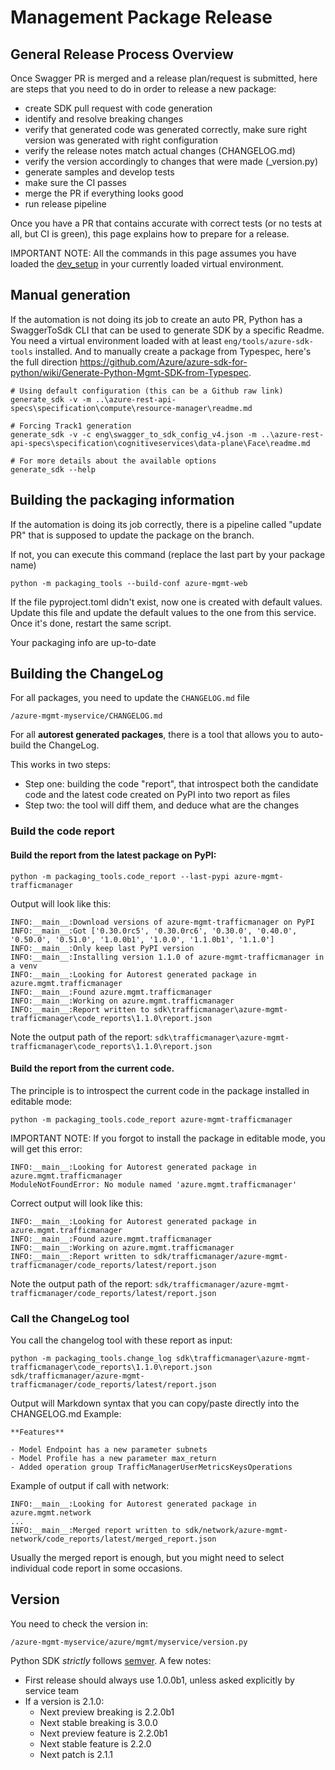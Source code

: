 # Management Package Release

## General Release Process Overview

Once Swagger PR is merged and a release plan/request is submitted, here are steps that you need to do in order to release a new package:

- create SDK pull request with code generation
- identify and resolve breaking changes
- verify that generated code was generated correctly, make sure right version was generated with right configuration
- verify the release notes match actual changes (CHANGELOG.md)
- verify the version accordingly to changes that were made (_version.py)
- generate samples and develop tests
- make sure the CI passes
- merge the PR if everything looks good
- run release pipeline

Once you have a PR that contains accurate with correct tests (or no tests at all, but CI is green), this page explains how to prepare for a release.

IMPORTANT NOTE: All the commands in this page assumes you have loaded the [dev_setup](https://github.com/Azure/azure-sdk-for-python/blob/main/doc/dev/dev_setup.md) in your currently loaded virtual environment.

## Manual generation

If the automation is not doing its job to create an auto PR, Python has a SwaggerToSdk CLI that can be used to generate SDK by a specific Readme. You need
a virtual environment loaded with at least `eng/tools/azure-sdk-tools` installed. And to manually create a package from Typespec, here's the full direction https://github.com/Azure/azure-sdk-for-python/wiki/Generate-Python-Mgmt-SDK-from-Typespec.

```shell
# Using default configuration (this can be a Github raw link)
generate_sdk -v -m ..\azure-rest-api-specs\specification\compute\resource-manager\readme.md

# Forcing Track1 generation
generate_sdk -v -c eng\swagger_to_sdk_config_v4.json -m ..\azure-rest-api-specs\specification\cognitiveservices\data-plane\Face\readme.md

# For more details about the available options
generate_sdk --help
```

## Building the packaging information

If the automation is doing its job correctly, there is a pipeline called "update PR" that is supposed to update the package on the branch.

If not, you can execute this command (replace the last part by your package name)
```shell
python -m packaging_tools --build-conf azure-mgmt-web
```

If the file pyproject.toml didn't exist, now one is created with default values. Update this file and update the default values to the one from this service. Once it's done, restart the same script.

Your packaging info are up-to-date

## Building the ChangeLog

For all packages, you need to update the `CHANGELOG.md` file

```
/azure-mgmt-myservice/CHANGELOG.md
```

For all **autorest generated packages**, there is a tool that allows you to auto-build the ChangeLog.

This works in two steps:
- Step one: building the code "report", that introspect both the candidate code and the latest code created on PyPI into two report as files
- Step two: the tool will diff them, and deduce what are the changes

### Build the code report

#### Build the report from the latest package on PyPI:
```shell
python -m packaging_tools.code_report --last-pypi azure-mgmt-trafficmanager
```

Output will look like this:
```shell
INFO:__main__:Download versions of azure-mgmt-trafficmanager on PyPI
INFO:__main__:Got ['0.30.0rc5', '0.30.0rc6', '0.30.0', '0.40.0', '0.50.0', '0.51.0', '1.0.0b1', '1.0.0', '1.1.0b1', '1.1.0']
INFO:__main__:Only keep last PyPI version
INFO:__main__:Installing version 1.1.0 of azure-mgmt-trafficmanager in a venv
INFO:__main__:Looking for Autorest generated package in azure.mgmt.trafficmanager
INFO:__main__:Found azure.mgmt.trafficmanager
INFO:__main__:Working on azure.mgmt.trafficmanager
INFO:__main__:Report written to sdk\trafficmanager\azure-mgmt-trafficmanager\code_reports\1.1.0\report.json
```

Note the output path of the report:
`sdk\trafficmanager\azure-mgmt-trafficmanager\code_reports\1.1.0\report.json`

#### Build the report from the current code.

The principle is to introspect the current code in the package installed in editable mode:

```shell
python -m packaging_tools.code_report azure-mgmt-trafficmanager
```

IMPORTANT NOTE: If you forgot to install the package in editable mode, you will get this error:
```shell
INFO:__main__:Looking for Autorest generated package in azure.mgmt.trafficmanager
ModuleNotFoundError: No module named 'azure.mgmt.trafficmanager'
```

Correct output will look like this:
```shell
INFO:__main__:Looking for Autorest generated package in azure.mgmt.trafficmanager
INFO:__main__:Found azure.mgmt.trafficmanager
INFO:__main__:Working on azure.mgmt.trafficmanager
INFO:__main__:Report written to sdk/trafficmanager/azure-mgmt-trafficmanager/code_reports/latest/report.json
```

Note the output path of the report:
`sdk/trafficmanager/azure-mgmt-trafficmanager/code_reports/latest/report.json`

### Call the ChangeLog tool

You call the changelog tool with these report as input:
```shell
python -m packaging_tools.change_log sdk\trafficmanager\azure-mgmt-trafficmanager\code_reports\1.1.0\report.json sdk/trafficmanager/azure-mgmt-trafficmanager/code_reports/latest/report.json
```

Output will Markdown syntax that you can copy/paste directly into the CHANGELOG.md
Example:
```shell
**Features**

- Model Endpoint has a new parameter subnets
- Model Profile has a new parameter max_return
- Added operation group TrafficManagerUserMetricsKeysOperations
```



Example of output if call with network:
```shell
INFO:__main__:Looking for Autorest generated package in azure.mgmt.network
...
INFO:__main__:Merged report written to sdk/network/azure-mgmt-network/code_reports/latest/merged_report.json
```

Usually the merged report is enough, but you might need to select individual code report in some occasions.

## Version

You need to check the version in:
```
/azure-mgmt-myservice/azure/mgmt/myservice/version.py
```

Python SDK _strictly_ follows [semver](https://semver.org/). A few notes:

- First release should always use 1.0.0b1, unless asked explicitly by service team
- If a version is 2.1.0:
  - Next preview breaking is 2.2.0b1
  - Next stable breaking is 3.0.0
  - Next preview feature is 2.2.0b1
  - Next stable feature is 2.2.0
  - Next patch is 2.1.1
